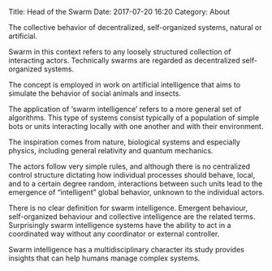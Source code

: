 Title: Head of the Swarm
Date: 2017-07-20 16:20
Category: About

The collective behavior of decentralized, self-organized systems, natural or artificial.

Swarm in this context refers to any loosely structured collection of interacting actors. Technically swarms are regarded as decentralized self-organized systems.

The concept is employed in work on artificial intelligence that aims to simulate the behavior of social animals and insects.


The application of ‘swarm intelligence’ refers to a more general set of algorithms. This type of systems consist typically of a population of simple bots or units interacting locally with one another and with their environment.

The inspiration comes from nature, biological systems and especially physics, including general relativity and quantum mechanics.

The actors follow very simple rules, and although there is no centralized control structure dictating how individual processes should behave, local, and to a certain degree random, interactions between such units lead to the emergence of “intelligent” global behavior, unknown to the individual actors.

There is no clear definition for swarm intelligence. Emergent behaviour, self-organized behaviour and collective intelligence are the related terms. Surprisingly swarm intelligence systems have the ability to act in a coordinated way without any coordinator or external controller.


Swarm intelligence has a multidisciplinary character its study provides insights that can help humans manage complex systems.